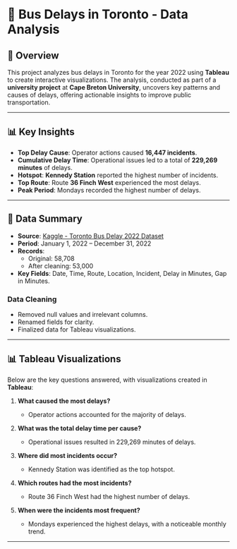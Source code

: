 # 🚌 Bus Delays in Toronto - Data Analysis

## 📌 Overview
This project analyzes bus delays in Toronto for the year 2022 using **Tableau** to create interactive visualizations. The analysis, conducted as part of a **university project** at **Cape Breton University**, uncovers key patterns and causes of delays, offering actionable insights to improve public transportation.

---

## 📊 Key Insights
- **Top Delay Cause**: Operator actions caused **16,447 incidents**.
- **Cumulative Delay Time**: Operational issues led to a total of **229,269 minutes** of delays.
- **Hotspot**: **Kennedy Station** reported the highest number of incidents.
- **Top Route**: Route **36 Finch West** experienced the most delays.
- **Peak Period**: Mondays recorded the highest number of delays.

---

## 📂 Data Summary
- **Source**: [Kaggle - Toronto Bus Delay 2022 Dataset](https://www.kaggle.com/datasets/reihanenamdari/toronto-bus-delay-2022)  
- **Period**: January 1, 2022 – December 31, 2022  
- **Records**: 
  - Original: 58,708  
  - After cleaning: 53,000  
- **Key Fields**: Date, Time, Route, Location, Incident, Delay in Minutes, Gap in Minutes.

### Data Cleaning
- Removed null values and irrelevant columns.
- Renamed fields for clarity.
- Finalized data for Tableau visualizations.

---

## 📊 Tableau Visualizations
Below are the key questions answered, with visualizations created in **Tableau**:

1. **What caused the most delays?**  
   - Operator actions accounted for the majority of delays.  


2. **What was the total delay time per cause?**  
   - Operational issues resulted in 229,269 minutes of delays.  
  

3. **Where did most incidents occur?**  
   - Kennedy Station was identified as the top hotspot.  
  

4. **Which routes had the most incidents?**  
   - Route 36 Finch West had the highest number of delays.  
  

5. **When were the incidents most frequent?**  
   - Mondays experienced the highest delays, with a noticeable monthly trend.  
  

---



